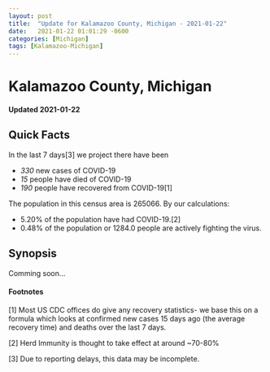 ```yaml
---
layout: post
title:  "Update for Kalamazoo County, Michigan - 2021-01-22"
date:   2021-01-22 01:01:29 -0600
categories: [Michigan]
tags: [Kalamazoo-Michigan]
---
```


# Kalamazoo County, Michigan
#### Updated 2021-01-22

## Quick Facts

In the last 7 days[3] we project there have been
- *330* new cases of COVID-19
- *15* people have died of COVID-19
- *190* people have recovered from COVID-19[1]

The population in this census area is 265066. By our calculations:
- 5.20% of the population have had COVID-19.[2]
- 0.48% of the population or 1284.0 people are actively fighting the virus.

## Synopsis

Comming soon...


#### Footnotes

[1] Most US CDC offices do give any recovery statistics- we base this on a formula which looks at confirmed new cases
15 days ago (the average recovery time) and deaths over the last 7 days.

[2] Herd Immunity is thought to take effect at around ~70-80%

[3] Due to reporting delays, this data may be incomplete.
 
    